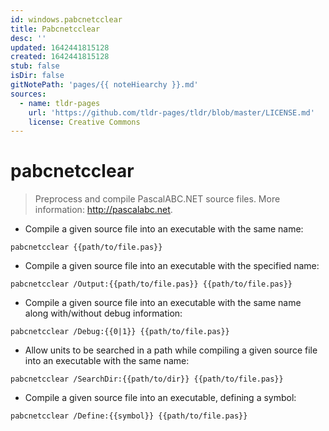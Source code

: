 ```yaml
---
id: windows.pabcnetcclear
title: Pabcnetcclear
desc: ''
updated: 1642441815128
created: 1642441815128
stub: false
isDir: false
gitNotePath: 'pages/{{ noteHiearchy }}.md'
sources:
  - name: tldr-pages
    url: 'https://github.com/tldr-pages/tldr/blob/master/LICENSE.md'
    license: Creative Commons
---
```

# pabcnetcclear

> Preprocess and compile PascalABC.NET source files.
> More information: <http://pascalabc.net>.

- Compile a given source file into an executable with the same name:

`pabcnetcclear {{path/to/file.pas}}`

- Compile a given source file into an executable with the specified name:

`pabcnetcclear /Output:{{path/to/file.pas}} {{path/to/file.pas}}`

- Compile a given source file into an executable with the same name along with/without debug information:

`pabcnetcclear /Debug:{{0|1}} {{path/to/file.pas}}`

- Allow units to be searched in a path while compiling a given source file into an executable with the same name:

`pabcnetcclear /SearchDir:{{path/to/dir}} {{path/to/file.pas}}`

- Compile a given source file into an executable, defining a symbol:

`pabcnetcclear /Define:{{symbol}} {{path/to/file.pas}}`

